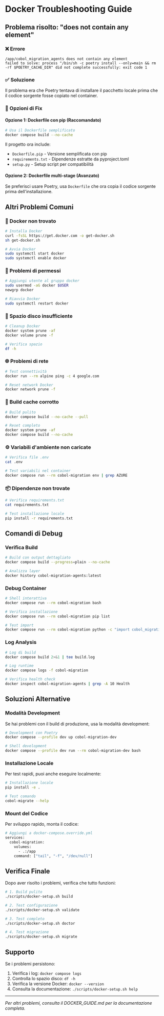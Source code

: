 # Docker Troubleshooting Guide

## Problema risolto: "does not contain any element"

### ❌ Errore
```
/app/cobol_migration_agents does not contain any element
failed to solve: process "/bin/sh -c poetry install --only=main && rm -rf $POETRY_CACHE_DIR" did not complete successfully: exit code 1
```

### ✅ Soluzione
Il problema era che Poetry tentava di installare il pacchetto locale prima che il codice sorgente fosse copiato nel container.

### 🔧 Opzioni di Fix

#### Opzione 1: Dockerfile con pip (Raccomandato)
```bash
# Usa il Dockerfile semplificato
docker compose build --no-cache
```

Il progetto ora include:
- `Dockerfile.pip` - Versione semplificata con pip
- `requirements.txt` - Dipendenze estratte da pyproject.toml  
- `setup.py` - Setup script per compatibilità

#### Opzione 2: Dockerfile multi-stage (Avanzato)
Se preferisci usare Poetry, usa `Dockerfile` che ora copia il codice sorgente prima dell'installazione.

## Altri Problemi Comuni

### 🐳 Docker non trovato
```bash
# Installa Docker
curl -fsSL https://get.docker.com -o get-docker.sh
sh get-docker.sh

# Avvia Docker
sudo systemctl start docker
sudo systemctl enable docker
```

### 🔑 Problemi di permessi
```bash
# Aggiungi utente al gruppo docker
sudo usermod -aG docker $USER
newgrp docker

# Riavvia Docker
sudo systemctl restart docker
```

### 💾 Spazio disco insufficiente
```bash
# Cleanup Docker
docker system prune -af
docker volume prune -f

# Verifica spazio
df -h
```

### 🌐 Problemi di rete
```bash
# Test connettività
docker run --rm alpine ping -c 4 google.com

# Reset network Docker
docker network prune -f
```

### 🔧 Build cache corrotto
```bash
# Build pulito
docker compose build --no-cache --pull

# Reset completo
docker system prune -af
docker compose build --no-cache
```

### ⚙️ Variabili d'ambiente non caricate
```bash
# Verifica file .env
cat .env

# Test variabili nel container
docker compose run --rm cobol-migration env | grep AZURE
```

### 📦 Dipendenze non trovate
```bash
# Verifica requirements.txt
cat requirements.txt

# Test installazione locale
pip install -r requirements.txt
```

## Comandi di Debug

### Verifica Build
```bash
# Build con output dettagliato
docker compose build --progress=plain --no-cache

# Analizza layer
docker history cobol-migration-agents:latest
```

### Debug Container
```bash
# Shell interattiva
docker compose run --rm cobol-migration bash

# Verifica installazione
docker compose run --rm cobol-migration pip list

# Test import
docker compose run --rm cobol-migration python -c "import cobol_migration_agents; print('OK')"
```

### Log Analysis
```bash
# Log di build
docker compose build 2>&1 | tee build.log

# Log runtime
docker compose logs -f cobol-migration

# Verifica health check
docker inspect cobol-migration-agents | grep -A 10 Health
```

## Soluzioni Alternative

### Modalità Development
Se hai problemi con il build di produzione, usa la modalità development:

```bash
# Development con Poetry
docker compose --profile dev up cobol-migration-dev

# Shell development
docker compose --profile dev run --rm cobol-migration-dev bash
```

### Installazione Locale
Per test rapidi, puoi anche eseguire localmente:

```bash
# Installazione locale
pip install -e .

# Test comando
cobol-migrate --help
```

### Mount del Codice
Per sviluppo rapido, monta il codice:

```bash
# Aggiungi a docker-compose.override.yml
services:
  cobol-migration:
    volumes:
      - .:/app
    command: ["tail", "-f", "/dev/null"]
```

## Verifica Finale

Dopo aver risolto i problemi, verifica che tutto funzioni:

```bash
# 1. Build pulito
./scripts/docker-setup.sh build

# 2. Test configurazione
./scripts/docker-setup.sh validate

# 3. Test completo
./scripts/docker-setup.sh doctor

# 4. Test migrazione
./scripts/docker-setup.sh migrate
```

## Supporto

Se i problemi persistono:

1. Verifica i log: `docker compose logs`
2. Controlla lo spazio disco: `df -h`
3. Verifica la versione Docker: `docker --version`
4. Consulta la documentazione: `./scripts/docker-setup.sh help`

---

*Per altri problemi, consulta il DOCKER_GUIDE.md per la documentazione completa.*